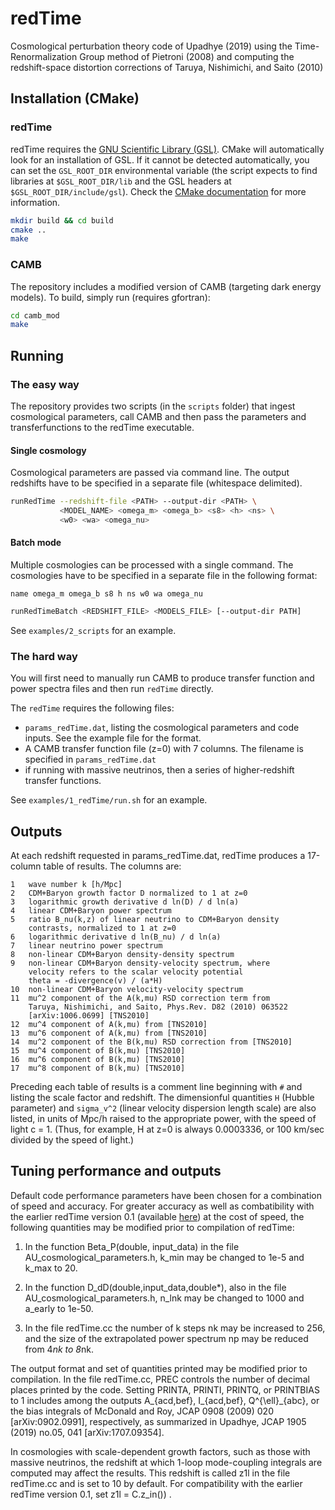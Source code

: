 # redTime

Cosmological perturbation theory code of Upadhye (2019) using the
Time-Renormalization Group method of Pietroni (2008) and computing the
redshift-space distortion corrections of Taruya, Nishimichi, and Saito (2010)

## Installation (CMake)

### redTime

redTime requires the [GNU Scientific Library
(GSL)](https://www.gnu.org/software/gsl/). CMake will automatically look for an
installation of GSL. If it cannot be detected automatically, you can set the
``GSL_ROOT_DIR`` environmental variable (the script expects to find libraries at
``$GSL_ROOT_DIR/lib`` and the GSL headers at ``$GSL_ROOT_DIR/include/gsl``).
Check the [CMake
documentation](https://cmake.org/cmake/help/latest/module/FindGSL.html) for more
information.

```bash
mkdir build && cd build
cmake ..
make
```


### CAMB

The repository includes a modified version of CAMB (targeting dark energy models).
To build, simply run (requires gfortran):

```bash
cd camb_mod
make
```

## Running

### The easy way
The repository provides two scripts (in the `scripts` folder) that ingest
cosmological parameters, call CAMB and then pass the parameters and
transferfunctions to the redTime executable.

#### Single cosmology

Cosmological parameters are passed via command line. The output redshifts have
to be specified in a separate file (whitespace delimited).

```bash
runRedTime --redshift-file <PATH> --output-dir <PATH> \
           <MODEL_NAME> <omega_m> <omega_b> <s8> <h> <ns> \
           <w0> <wa> <omega_nu>
```

#### Batch mode

Multiple cosmologies can be processed with a single command. The cosmologies
have to be specified in a separate file in the following format:

```
name omega_m omega_b s8 h ns w0 wa omega_nu
```

```bash
runRedTimeBatch <REDSHIFT_FILE> <MODELS_FILE> [--output-dir PATH]
```

See ``examples/2_scripts`` for an example.

### The hard way
You will first need to manually run CAMB to produce transfer function and power
spectra files and then run ``redTime`` directly.

The ``redTime`` requires the following files:

* ``params_redTime.dat``, listing the cosmological parameters and code inputs.
  See the example file for the format.
* A CAMB transfer function file (z=0) with 7 columns. The filename is specified
  in ``params_redTime.dat``
* if running with massive neutrinos, then a series of higher-redshift transfer
  functions.

See ``examples/1_redTime/run.sh`` for an example.

## Outputs

At each redshift requested in params_redTime.dat, redTime produces a 17-column
table of results.  The columns are:

```
1   wave number k [h/Mpc]
2   CDM+Baryon growth factor D normalized to 1 at z=0
3   logarithmic growth derivative d ln(D) / d ln(a)
4   linear CDM+Baryon power spectrum
5   ratio B_nu(k,z) of linear neutrino to CDM+Baryon density
    contrasts, normalized to 1 at z=0
6   logarithmic derivative d ln(B_nu) / d ln(a)
7   linear neutrino power spectrum
8   non-linear CDM+Baryon density-density spectrum
9   non-linear CDM+Baryon density-velocity spectrum, where
    velocity refers to the scalar velocity potential
    theta = -divergence(v) / (a*H)
10  non-linear CDM+Baryon velocity-velocity spectrum
11  mu^2 component of the A(k,mu) RSD correction term from
    Taruya, Nishimichi, and Saito, Phys.Rev. D82 (2010) 063522
    [arXiv:1006.0699] [TNS2010]
12  mu^4 component of A(k,mu) from [TNS2010]
13  mu^6 component of A(k,mu) from [TNS2010]
14  mu^2 component of the B(k,mu) RSD correction from [TNS2010]
15  mu^4 component of B(k,mu) [TNS2010]
16  mu^6 component of B(k,mu) [TNS2010]
17  mu^8 component of B(k,mu) [TNS2010]
```

Preceding each table of results is a comment line beginning with ``#`` and
listing the scale factor and redshift.  The dimensionful quantities ``H``
(Hubble parameter) and ``sigma_v^2`` (linear velocity dispersion length scale)
are also listed, in units of Mpc/h raised to the appropriate power, with the
speed of light c = 1.  (Thus, for example, H at z=0 is always 0.0003336, or
100 km/sec divided by the speed of light.)


## Tuning performance and outputs

Default code performance parameters have been chosen for a combination of speed
and accuracy.   For greater accuracy as well as combatibility with the earlier
redTime version 0.1 (available
[here](http://www.hep.anl.gov/cosmology/pert.html)) at the cost of speed, the
following quantities may be modified prior to compilation of redTime:

  1.  In the function Beta_P(double, input_data) in the file
      AU_cosmological_parameters.h, k_min may be changed to 1e-5 and
      k_max to 20.

  2.  In the function D_dD(double,input_data,double*), also in the file
      AU_cosmological_parameters.h, n_lnk may be changed to 1000 and
      a_early to 1e-50.

  3.  In the file redTime.cc the number of k steps nk may be increased to 256,
      and the size of the extrapolated power spectrum np may be reduced from
      4*nk to 8*nk.

The output format and set of quantities printed may be modified prior to
compilation.  In the file redTime.cc, PREC controls the number of decimal places
printed by the code.  Setting PRINTA, PRINTI, PRINTQ, or PRINTBIAS to 1 includes
among the outputs A_{acd,bef}, I_{acd,bef}, Q^{\ell}_{abc}, or the bias
integrals of McDonald and Roy, JCAP 0908 (2009) 020 [arXiv:0902.0991],
respectively, as summarized in Upadhye, JCAP 1905 (2019) no.05, 041
[arXiv:1707.09354].

In cosmologies with scale-dependent growth factors, such as those with massive
neutrinos, the redshift at which 1-loop mode-coupling integrals are computed may
affect the results.  This redshift is called z1l in the file redTime.cc and is
set to 10 by default.  For compatibility with the earlier redTime version 0.1,
set z1l = C.z_in()) .